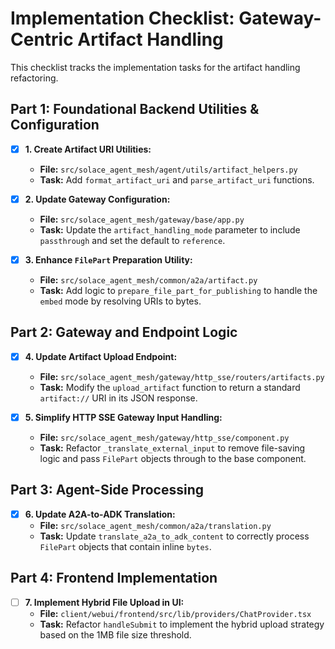 # Implementation Checklist: Gateway-Centric Artifact Handling

This checklist tracks the implementation tasks for the artifact handling refactoring.

## Part 1: Foundational Backend Utilities & Configuration

- [x] **1. Create Artifact URI Utilities:**
    -   **File:** `src/solace_agent_mesh/agent/utils/artifact_helpers.py`
    -   **Task:** Add `format_artifact_uri` and `parse_artifact_uri` functions.

- [x] **2. Update Gateway Configuration:**
    -   **File:** `src/solace_agent_mesh/gateway/base/app.py`
    -   **Task:** Update the `artifact_handling_mode` parameter to include `passthrough` and set the default to `reference`.

- [x] **3. Enhance `FilePart` Preparation Utility:**
    -   **File:** `src/solace_agent_mesh/common/a2a/artifact.py`
    -   **Task:** Add logic to `prepare_file_part_for_publishing` to handle the `embed` mode by resolving URIs to bytes.

## Part 2: Gateway and Endpoint Logic

- [x] **4. Update Artifact Upload Endpoint:**
    -   **File:** `src/solace_agent_mesh/gateway/http_sse/routers/artifacts.py`
    -   **Task:** Modify the `upload_artifact` function to return a standard `artifact://` URI in its JSON response.

- [x] **5. Simplify HTTP SSE Gateway Input Handling:**
    -   **File:** `src/solace_agent_mesh/gateway/http_sse/component.py`
    -   **Task:** Refactor `_translate_external_input` to remove file-saving logic and pass `FilePart` objects through to the base component.

## Part 3: Agent-Side Processing

- [x] **6. Update A2A-to-ADK Translation:**
    -   **File:** `src/solace_agent_mesh/common/a2a/translation.py`
    -   **Task:** Update `translate_a2a_to_adk_content` to correctly process `FilePart` objects that contain inline `bytes`.

## Part 4: Frontend Implementation

- [ ] **7. Implement Hybrid File Upload in UI:**
    -   **File:** `client/webui/frontend/src/lib/providers/ChatProvider.tsx`
    -   **Task:** Refactor `handleSubmit` to implement the hybrid upload strategy based on the 1MB file size threshold.
